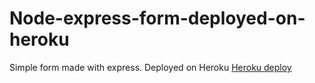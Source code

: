 # Node-express-form-deployed-on-heroku
Simple form made with express. Deployed on Heroku
[Heroku deploy](https://afternoon-coast-15516.herokuapp.com/)
